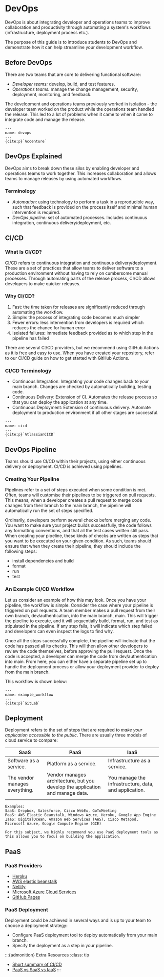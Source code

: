 # DevOps

DevOps is about integrating developer and operations teams to improve
collaboration and productivity through automating 
a system's workflows (infrastructure, deployment process etc.).

The purpose of this guide is to introduce students to DevOps and
demonstrate how it can help streamline your development workflow.

## Before DevOps

There are two teams that are core to delivering functional software:

- *Developer teams:* develop, build, and test features.
- *Operations teams:* manage the change management, security,
    deployment, monitoring, and feedback.

The development and operations teams previously worked in isolation -
the developer team worked on the product while the operations team
handled the release. This led to a lot of problems when it came to when
it came to integrate code and manage the release.

```{figure} resources/devops.jpg
---
name: devops
---
{cite:p}`Accenture`
```

## DevOps Explained

DevOps aims to break down these silos by enabling developer and
operations teams to work together. This increases collaboration and
allows teams to manage releases by using automated workflows.

### Terminology

- *Automation:* using technology to perform a task in a reproducible
    way, such that feedback is provided on the process itself and
    minimal human intervention is required.
- *DevOps pipeline:* set of automated processes. Includes continuous
    integration, continuous delivery/deployment, etc.

## CI/CD

### What Is CI/CD?

CI/CD refers to continuous integration and continuous
delivery/deployment. These are a set of practices that allow teams to
deliver software to a production environment without having to rely on
cumbersome manual processes. Through automating parts of the release
process, CI/CD allows developers to make quicker releases.

### Why CI/CD?

1. Fast: the time taken for releases are significantly reduced through
    automating the workflow.
2. Simple: the process of integrating code becomes much simpler
3. Fewer errors: less intervention from developers is required which
    reduces the chance for human error
4. Isolated failures: immediate feedback provided as to which step in
    the pipeline has failed

There are several CI/CD providers, but we recommend using GitHub Actions
as it is free and easy to use. When you have created your repository,
refer to our CI/CD guide on how to get started with GitHub Actions.

### CI/CD Terminology

- Continuous Integration: Integrating your code changes back to your
    main branch. Changes are checked by automatically building, testing
    code.
- Continuous Delivery: Extension of CI. Automates the release process
    so that you can deploy the application at any time.
- Continuous Deployment: Extension of continuous delivery. Automate
    deployment to production environment if all other stages are
    successful.

```{figure} resources/cicd.png
---
name: cicd
---
{cite:p}`AtlassianCICD`
```

## DevOps Pipeline

Teams should use CI/CD within their projects, using either continuous
delivery or deployment. CI/CD is achieved using pipelines.

### Creating Your Pipeline

Pipelines refer to a set of steps executed when some condition is met.
Often, teams will customise their pipelines to be triggered on pull
requests. This means, when a developer creates a pull request to merge
code changes from their branch to the main branch, the pipeline will
automatically run the set of steps specified.

Ordinarily, developers perform several checks before merging any code.
You want to make sure your project builds successfully, the code follows
any formatting conventions, and that all the test cases written still
pass. When creating your pipeline, these kinds of checks are written as
steps that you want to be executed on your given condition. As such,
teams should ensure that when they create their pipeline, they should
include the following steps:

- install dependencies and build
- format
- run
- test

### An Example CI/CD Workflow

Let us consider an example of how this may look. Once you have your
pipeline, the workflow is simple. Consider the case where your pipeline
is triggered on pull requests. A team member makes a pull request from
their own branch, dev/authentication, into the main branch, main. This
will trigger the pipeline to execute, and it will sequentially build,
format, run, and test as stipulated in the pipeline. If any step fails,
it will indicate which step failed and developers can even inspect the
logs to find why.

Once all the steps successfully complete, the pipeline will indicate
that the code has passed all its checks. This will then allow other
developers to review the code themselves, before approving the pull
request. Once the code is accepted, a developer can merge the code from
dev/authentication into main. From here, you can either have a separate
pipeline set up to handle the deployment process or allow your
deployment provider to deploy from the main branch.

This workflow is shown below:

```{figure} resources/example_workflow.png
---
name: example_workflow
---
{cite:p}`GitLab`
```

## Deployment

Deployment refers to the set of steps that are required to *make your
application accessible to the public*. There are usually three models of cloud service to compare:

| SaaS                           | PaaS                                                                          | IaaS                                                  |
|--------------------------------|-------------------------------------------------------------------------------|-------------------------------------------------------|
| Software as a service.         | Platform as a service.                                                        | Infrastructure as a service.                          |
| The vendor manages everything. | Vendor manages architecture, but you develop the application and manage data. | You manage the infrastructure, data, and application. |
|                                |                                                                               |                                                       |

```{note}
Examples:
SaaS: Dropbox, Salesforce, Cisco WebEx, GoToMeeting
PaaS: AWS Elastic Beanstalk, Windows Azure, Heroku, Google App Engine
IaaS: DigitalOcean, Amazon Web Services (AWS), Cisco Metapod, Microsoft Azure, Google Compute Engine (GCE)

For this subject, we highly recommend you use PaaS deployment tools as this allows you to focus on building the application.
```

## PaaS

### PaaS Providers

- [Heroku](https://www.heroku.com/)
- [AWS elastic beanstalk](https://aws.amazon.com/elasticbeanstalk/)
- [Netlify](https://www.netlify.com/)
- [Microsoft Azure Cloud Services](https://azure.microsoft.com/en-us/services/cloud-services/)
- [GitHub Pages](https://pages.github.com/)

### PaaS Deployment

Deployment could be achieved in several ways and is up to your team to
choose a deployment strategy:

- Configure PaaS deployment tool to deploy automatically from your
    main branch.
- Specify the deployment as a step in your pipeline.

:::{admonition} Extra Resources
:class: tip

- [Short summary of CI/CD](https://www.youtube.com/watch?v=scEDHsr3APg&ab_channel=Fireship)
- [PaaS vs SaaS vs IaaS](https://www.bmc.com/blogs/saas-vs-paas-vs-iaas-whats-the-difference-and-how-to-choose/)
:::
